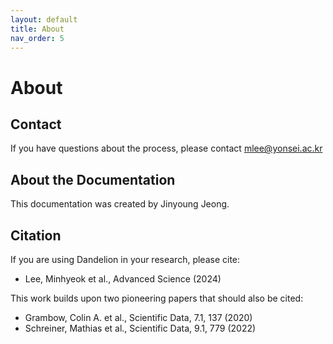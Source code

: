 ```yaml
---
layout: default
title: About
nav_order: 5 
---
```


# About

## Contact

If you have questions about the process, please contact [mlee@yonsei.ac.kr](mailto:mlee@yonsei.ac.kr)


## About the Documentation

This documentation was created by Jinyoung Jeong.


## Citation

If you are using Dandelion in your research, please cite:
- Lee, Minhyeok et al., Advanced Science (2024)

This work builds upon two pioneering papers that should also be cited:
- Grambow, Colin A. et al., Scientific Data, 7.1, 137 (2020)
- Schreiner, Mathias et al., Scientific Data, 9.1, 779 (2022)
